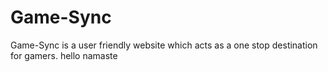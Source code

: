 # Game-Sync
Game-Sync is a user friendly website which acts as a one stop destination for gamers.
hello namaste

